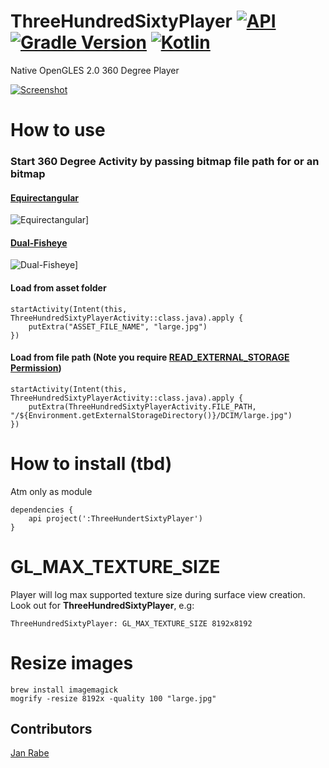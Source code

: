 # ThreeHundredSixtyPlayer [![API](https://img.shields.io/badge/API-15%2B-brightgreen.svg?style=flat)](https://android-arsenal.com/api?level=17) [![Gradle Version](https://img.shields.io/badge/gradle-4.8.1-green.svg)](https://docs.gradle.org/current/release-notes)  [![Kotlin](https://img.shields.io/badge/kotlin-1.2.50-green.svg)](https://kotlinlang.org/)  

Native OpenGLES 2.0 360 Degree Player

[![Screenshot](https://git.exozet.com/mobile-de/POC/android-360-player/raw/master/demo.gif)](https://git.exozet.com/mobile-de/POC/android-360-player/raw/master/demo.gif)

# How to use

### Start 360 Degree Activity by passing bitmap file path for or an  bitmap

#### [Equirectangular](https://developers.theta360.com/en/docs/introduction/)

![Equirectangular](https://developers.theta360.com/intl/common/img/equirectangular.bmp)]

#### [Dual-Fisheye](https://developers.theta360.com/en/docs/introduction/)

![Dual-Fisheye](https://developers.theta360.com/intl/common/img/dualfisheye.bmp)]

#### Load from asset folder 

    startActivity(Intent(this, ThreeHundredSixtyPlayerActivity::class.java).apply {
        putExtra("ASSET_FILE_NAME", "large.jpg")
    })

#### Load from file path (Note you require [READ_EXTERNAL_STORAGE Permission](https://developer.android.com/reference/android/Manifest.permission.html#READ_EXTERNAL_STORAGE)) 
    
    startActivity(Intent(this, ThreeHundredSixtyPlayerActivity::class.java).apply {
        putExtra(ThreeHundredSixtyPlayerActivity.FILE_PATH, "/${Environment.getExternalStorageDirectory()}/DCIM/large.jpg")
    })
     
# How to install (tbd)

Atm only as module
    
    dependencies {
        api project(':ThreeHundertSixtyPlayer')
    }
    
# GL_MAX_TEXTURE_SIZE

Player will log max supported texture size during surface view creation. Look out for **ThreeHundredSixtyPlayer**, e.g:
    
    ThreeHundredSixtyPlayer: GL_MAX_TEXTURE_SIZE 8192x8192

# Resize images

    brew install imagemagick
    mogrify -resize 8192x -quality 100 "large.jpg" 
    
    
## Contributors

[Jan Rabe](jan.rabe@exozet.com)